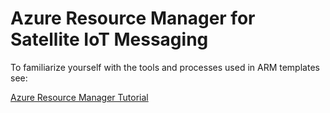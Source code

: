 # Azure Resource Manager for Satellite IoT Messaging

To familiarize yourself with the tools and processes used in ARM templates see:

[Azure Resource Manager Tutorial](https://docs.microsoft.com/en-us/azure/azure-resource-manager/templates/template-tutorial-create-first-template)

